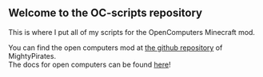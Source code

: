 ## Welcome to the OC-scripts repository

This is where I put all of my scripts for the OpenComputers Minecraft mod.

You can find the open computers mod at [the github repository](https://github.com/MightyPirates/OpenComputers) of MightyPirates. \
The docs for open computers can be found [here](https://ocdoc.cil.li/)!
